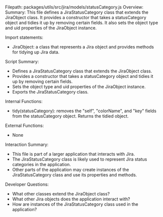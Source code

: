 Filepath: packages/utils/src/jira/models/statusCategory.js
Overview: Summary:
This file defines a JiraStatusCategory class that extends the JiraObject class. It provides a constructor that takes a statusCategory object and tidies it up by removing certain fields. It also sets the object type and uid properties of the JiraObject instance.

Import statements:
- JiraObject: a class that represents a Jira object and provides methods for tidying up Jira data.

Script Summary:
- Defines a JiraStatusCategory class that extends the JiraObject class.
- Provides a constructor that takes a statusCategory object and tidies it up by removing certain fields.
- Sets the object type and uid properties of the JiraObject instance.
- Exports the JiraStatusCategory class.

Internal Functions:
- tidy(statusCategory): removes the "self", "colorName", and "key" fields from the statusCategory object. Returns the tidied object.

External Functions:
- None

Interaction Summary:
- This file is part of a larger application that interacts with Jira.
- The JiraStatusCategory class is likely used to represent Jira status categories in the application.
- Other parts of the application may create instances of the JiraStatusCategory class and use its properties and methods.

Developer Questions:
- What other classes extend the JiraObject class?
- What other Jira objects does the application interact with?
- How are instances of the JiraStatusCategory class used in the application?

